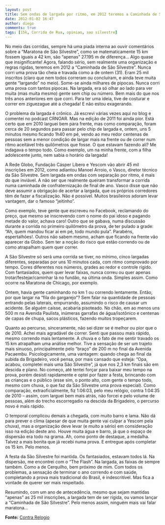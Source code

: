 ```yaml
---
layout: post
title: Sem ondas de largada por ritmo, em 2012 teremos a Caminhada de São Silvestre
date: 2012-01-02 16:47
author: diego
comments: true
tags: [15k, Corrida de Rua, opiniao, sao silvestre]
---
```

No meio das corridas, sempre há uma piada interna ao ouvir comentários sobre a “Maratona de São Silvestre”, como se matematicamente 15 km fossem iguais a 42 km, são “apenas” 27.195 m de diferença… Algo quase que insignificante! Agora, falando sério, sem realmente uma organização e regras rígidas, teremos em 2012 a “Caminhada de São Silvestre”. Nunca corri uma prova tão cheia e travada como a de ontem (31). Eram 25 mil inscritos (claro que nem todos correram ou concluíram, e ainda teve muita gente “largando” no meio). Some-se ainda milhares de pipocas. Nunca corri uma prova com tantos pipocas. Na largada, era só olhar ao lado para ver muita (mas muita mesmo) gente sem chip ou número. Bem mais do que nos três anos anteriores em que corri. Para ter uma ideia, tive de costurar e correr em ziguezague até a chegada! E não estou exagerando.

O problema da largada é crônico. Já escrevi várias vezes aqui no blog e comentei no podcast CRNOAR. Mas na edição de 2011 foi ainda pior. Está certo que em 2010 larguei bem para frente, mas como comparação, foram cerca de 20 segundos para passar pelo chip de largada e, ontem, uns 5 minutos mesmo ficando 1h40 em pé, vendo ao meu redor centenas de pessoas sem a menor condição de largar mais na frente ou de correr num ritmo aceitável três quilômetros que fosse. O que estavam fazendo ali? Me indagava o tempo todo. Como exemplo, um na minha frente, com a filha adolescente junto, nem sabia o horário da largada!
<!--more-->
A Rede Globo, Fundação Cásper Líbero e Yescom vão abrir 45 mil inscrições em 2012, como adiantou Manoel Arroio, o Vasco, diretor técnico da São Silvestre. Sem largada em ondas com separação por ritmo, é mais do que inviável. A não ser que realmente queiram transformar a corrida numa caminhada de confraternização de final de ano. Vasco disse que não deve assumir a obrigação de acertar a largada, que os próprios corredores têm de fazer a fiscalização. Não é possível. Muitos brasileiros adoram levar vantagem, dar o famoso “jeitinho”.

Como exemplo, teve gente que escreveu no Facebook, reclamando do preço, que mesmo se inscrevendo com o nome do pai idoso e pagando metade do valor, achava caro! Outro que se gabava, numa discussão durante a corrida no primeiro quilômetro da prova, de ter pulado a grade: “Ah, quem mandou ficar aí em pé, todo mundo pula”. Parabéns, espertalhões!. Outros não sabem mesmo, acham que ficando na frente vão aparecer da Globo. Sem ter a noção do risco que estão correndo ou de como atrapalham quem quer correr.

A São Silvestre só será uma corrida se tiver, no mínimo, cinco largadas diferentes, separadas por uns 10 minutos cada, com ritmo comprovado por tempo. Cores diferentes nos números, grades ao redor e controle rígido. Com fantasiados, quem quer levar faixas, nunca correu ou quer apenas trotar/festejar/caminhar lá no fundão, na última onda. Simples assim. Como ocorre na Maratona de Chicago, por exemplo.

Ontem, havia gente caminhando no km 1 ou correndo lentamente. Então, por que largar na “fila do gargarejo”? Sem falar na quantidade de pessoas entrando pelas laterais, empurrando, assumindo o risco de causar um acidente. Se alguém caísse, acabaria pisoteado. No chão, em ao menos uns 500 m na Avenida Paulista, inúmeras garrafas de água/isotônico e centenas de capas de chupa, sacos plásticos, fazendo muitos tropeçarem.

Quanto ao percurso, sinceramente, não sei dizer se é melhor ou pior que o de 2010. Achei mais agradável de correr. Senti que passou mais rápido, mesmo correndo mais lentamente. A chuva e o fato de me sentir travado os 15 km atrapalham uma análise melhor. Tive a sensação de ser um trajeto mais sinuoso, principalmente pelo “braço” de 200 m no final da Avenida Pacaembu. Psicologicamente, uma vantagem: quando chega ao final da subida da Brigadeiro, você pensa, por mais cansado que esteja: “Opa, acabou, completei mais uma São Silvestre”, já que nos 2,3 km finais são em descida e plano. No começo, até tentei forçar para baixar meu tempo na prova, porém desisti rapidamente e optei por fazer a festa, brincando com as crianças e o público (esse sim, o ponto alto, com gente o tempo todo, mesmo com chuva, o que faz da São Silvestre uma prova especial). Como comparação, extraoficialmente, fiz 1:06:03, pelo meu relógio, contra 1:04:35 de 2010 – assim, com larguei bem mais atrás, não forcei e pelo volume de pessoas, além do trecho escorregadio na descida da Brigadeiro, o percurso novo é mais rápido.

O temporal complicou demais a chegada, com muito barro e lama. Não dá para prever o clima (apesar de que muita gente vai culpar a Yescom pela chuva), mas a organização deve levar (e muito a sério) em consideração isso na edição deste ano. Houve muita água e barro, já que o espaço de dispersão era todo na grama. Ah, como ponto de destaque, a medalha. Talvez a mais bonita que já recebi numa prova. E entregue após completar os 15 km. Pelo menos.

A festa da São Silvestre foi mantida. Os fantasiados, estavam todos lá. Na dispersão, me encontrei com o “The Flash”. Na largada, as faixas de sempre também. Como a de Cerquilho, bem próximo de mim. Com todos os problemas, a sensação de terminar o ano correndo e com saúde, completando a prova mais tradicional do Brasil, é indescritível. Mas fica a vontade de querer ser mais respeitado.

Resumindo, com um ano de antecedência, mesmo que sejam mantidas “apenas” as 25 mil inscrições, a largada tem de ser rígida, ou vamos lançar a “Caminhada de São Silvestre”. Pelo menos assim, ninguém mais vai falar maratona…

**Fonte:** <a href="http://revistacontrarelogio.com.br/blogs/na-corrida/2012/01/01/sem-ondas-e-ritmo-em-2012-teremos-a-caminhada-de-sao-silvestre/" target="_blank">Contra Relogio</a>

